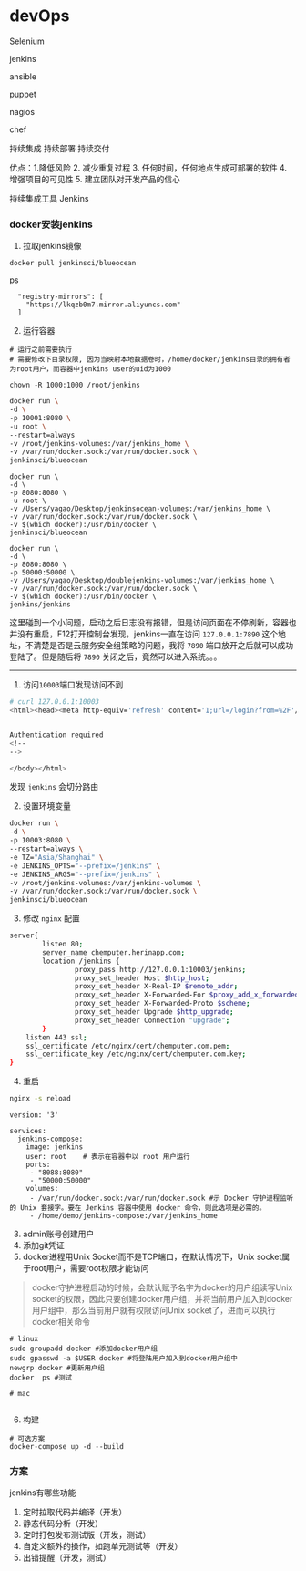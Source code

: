 # devOps

Selenium

jenkins

ansible

puppet

nagios

chef



持续集成
持续部署
持续交付

优点：1.降低风险
    2. 减少重复过程
    3. 任何时间，任何地点生成可部署的软件
    4. 增强项目的可见性
    5. 建立团队对开发产品的信心


持续集成工具 Jenkins





### docker安装jenkins

1. 拉取jenkins镜像

```
docker pull jenkinsci/blueocean 

```

ps


```
  "registry-mirrors": [
    "https://lkqzb0m7.mirror.aliyuncs.com"
  ]
```



2. 运行容器


```
# 运行之前需要执行
# 需要修改下目录权限, 因为当映射本地数据卷时，/home/docker/jenkins目录的拥有者为root用户，而容器中jenkins user的uid为1000

chown -R 1000:1000 /root/jenkins
```


``` bash
docker run \
-d \
-p 10001:8080 \
-u root \
--restart=always
-v /root/jenkins-volumes:/var/jenkins_home \
-v /var/run/docker.sock:/var/run/docker.sock \
jenkinsci/blueocean
```


``` myMac
docker run \
-d \
-p 8080:8080 \
-u root \
-v /Users/yagao/Desktop/jenkinsocean-volumes:/var/jenkins_home \
-v /var/run/docker.sock:/var/run/docker.sock \
-v $(which docker):/usr/bin/docker \
jenkinsci/blueocean
```


``` myMac (jenkins/jenkins)
docker run \
-d \
-p 8080:8080 \
-p 50000:50000 \
-v /Users/yagao/Desktop/doublejenkins-volumes:/var/jenkins_home \
-v /var/run/docker.sock:/var/run/docker.sock \
-v $(which docker):/usr/bin/docker \
jenkins/jenkins
```


这里碰到一个小问题，启动之后日志没有报错，但是访问页面在不停刷新，容器也并没有重启，F12打开控制台发现，jenkins一直在访问 `127.0.0.1:7890` 这个地址，不清楚是否是云服务安全组策略的问题，我将 `7890` 端口放开之后就可以成功登陆了。但是随后将 `7890` 关闭之后，竟然可以进入系统。。。


---

1. 访问`10003`端口发现访问不到

``` bash
# curl 127.0.0.1:10003         
<html><head><meta http-equiv='refresh' content='1;url=/login?from=%2F'/><script>window.location.replace('/login?from=%2F');</script></head><body style='background-color:white; color:white;'>


Authentication required
<!--
-->

</body></html>
```

发现 `jenkins` 会切分路由


2. 设置环境变量

``` bash {6,7}
docker run \
-d \
-p 10003:8080 \
--restart=always \
-e TZ="Asia/Shanghai" \
-e JENKINS_OPTS="--prefix=/jenkins" \
-e JENKINS_ARGS="--prefix=/jenkins" \
-v /root/jenkins-volumes:/var/jenkins-volumes \
-v /var/run/docker.sock:/var/run/docker.sock \
jenkinsci/blueocean
```

3. 修改 `nginx` 配置

``` bash {4,5}
server{
        listen 80;
        server_name chemputer.herinapp.com;
        location /jenkins {
                proxy_pass http://127.0.0.1:10003/jenkins;
                proxy_set_header Host $http_host;
                proxy_set_header X-Real-IP $remote_addr;
                proxy_set_header X-Forwarded-For $proxy_add_x_forwarded_for;
                proxy_set_header X-Forwarded-Proto $scheme;
                proxy_set_header Upgrade $http_upgrade;
                proxy_set_header Connection "upgrade";
        }
    listen 443 ssl;
    ssl_certificate /etc/nginx/cert/chemputer.com.pem;
    ssl_certificate_key /etc/nginx/cert/chemputer.com.key;
}
```

4. 重启

``` bash
nginx -s reload
```




``` 待修改的jenkins的dockerfile
version: '3'

services:
  jenkins-compose:
    image: jenkins
    user: root    # 表示在容器中以 root 用户运行
    ports:
     - "8088:8080"
     - "50000:50000"
    volumes:
     - /var/run/docker.sock:/var/run/docker.sock #示 Docker 守护进程监听的 Unix 套接字。要在 Jenkins 容器中使用 docker 命令，则此选项是必需的。
     - /home/demo/jenkins-compose:/var/jenkins_home

```




3. admin账号创建用户
4. 添加git凭证
5. docker进程用Unix Socket而不是TCP端口，在默认情况下，Unix socket属于root用户，需要root权限才能访问

> docker守护进程启动的时候，会默认赋予名字为docker的用户组读写Unix socket的权限，因此只要创建docker用户组，并将当前用户加入到docker用户组中，那么当前用户就有权限访问Unix socket了，进而可以执行docker相关命令

```
# linux
sudo groupadd docker #添加docker用户组
sudo gpasswd -a $USER docker #将登陆用户加入到docker用户组中
newgrp docker #更新用户组
docker  ps #测试
```

```
# mac


```


6. 构建

```
# 可选方案
docker-compose up -d --build
```














### 方案
jenkins有哪些功能
1. 定时拉取代码并编译（开发）
2. 静态代码分析（开发）
3. 定时打包发布测试版（开发，测试）
4. 自定义额外的操作，如跑单元测试等（开发）
5. 出错提醒（开发，测试）
    


